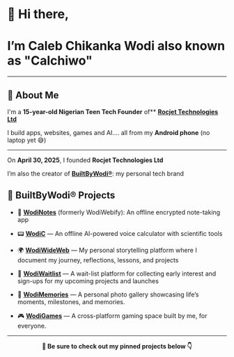 # 👋 Hi there, 

# I’m Caleb Chikanka Wodi also known as "Calchiwo"

---

## 🧠 About Me

I'm a **15-year-old Nigerian Teen Tech Founder** of** [**Rocjet Technologies Ltd**](https://github.com/Calchiwo/RocjetTechnologies)

I build apps, websites, games and AI.... all from my **Android phone** (no laptop yet 😅)

---

On **April 30, 2025**, I founded **Rocjet Technologies Ltd**

I’m also the creator of **[BuiltByWodi®](https://builtbywodi.netlify.app)**: my personal tech brand


## 🚧 BuiltByWodi® Projects

- 🔐 [**WodiNotes**](https://wodinotes.netlify.app) (formerly WodiWebify): An offline encrypted note-taking app

- 📟 [**WodiC**](https://wodic.netlify.app) — An offline AI-powered voice calculator with scientific tools

- 🌍 [**WodiWideWeb**](https://wodiwideweb.netlify.app) — My personal storytelling platform where I document my journey, reflections, lessons, and projects

- 🧪 [**WodiWaitlist**](https://wodiwaitlist.netlify.app)  — A wait-list platform for collecting early interest and sign-ups for my upcoming projects and launches

- 📸 [**WodiMemories**](https://wodimemories.web.app) — A personal photo gallery showcasing life’s moments, milestones, and memories.

- 🎮 [**WodiGames**](https://wodigames.netlify.app) —
A cross-platform gaming space built by me, for everyone. 
---

<p align="center"><strong>📌 Be sure to check out my pinned projects below 👇</strong></p>
